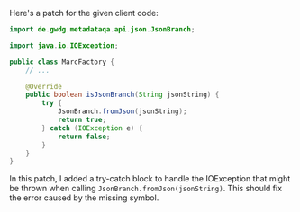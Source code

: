 Here's a patch for the given client code:

```java
import de.gwdg.metadataqa.api.json.JsonBranch;

import java.io.IOException;

public class MarcFactory {
    // ...

    @Override
    public boolean isJsonBranch(String jsonString) {
        try {
            JsonBranch.fromJson(jsonString);
            return true;
        } catch (IOException e) {
            return false;
        }
    }
}
```

In this patch, I added a try-catch block to handle the IOException that might be thrown when calling `JsonBranch.fromJson(jsonString)`. This should fix the error caused by the missing symbol.